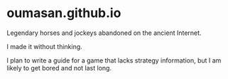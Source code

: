 # oumasan.github.io
Legendary horses and jockeys abandoned on the ancient Internet.

I made it without thinking.

I plan to write a guide for a game that lacks strategy information, but I am likely to get bored and not last long.
